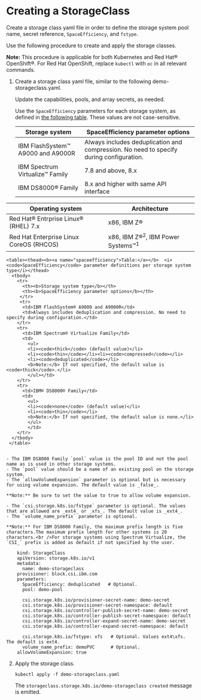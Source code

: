 # Creating a StorageClass

Create a storage class yaml file in order to define the storage system pool name, secret reference, `SpaceEfficiency`, and `fstype`.

Use the following procedure to create and apply the storage classes.

**Note:** This procedure is applicable for both Kubernetes and Red Hat® OpenShift®. For Red Hat OpenShift, replace `kubectl` with `oc` in all relevant commands.

1. Create a storage class yaml file, similar to the following demo-storageclass.yaml.

    Update the capabilities, pools, and array secrets, as needed.

    Use the `SpaceEfficiency` parameters for each storage system, as defined in [the following table](#spaceefficiency). These values are not case-sensitive.

    |Storage system|SpaceEfficiency parameter options|
    |--------------|-----------------|
    |IBM FlashSystem™ A9000 and A9000R|Always includes deduplication and compression. No need to specify during configuration.|
    |IBM Spectrum Virtualize™ Family|7.8 and above, 8.x|
    |IBM DS8000® Family|8.x and higher with same API interface|

|Operating system|Architecture|
|----------------|------------|
|Red Hat® Entrprise Linux® \(RHEL\) 7.x|x86, IBM Z®|
|Red Hat Enterprise Linux CoreOS \(RHCOS\)|x86, IBM Z®<sup>2</sup>, IBM Power Systems™<sup>1</sup>|

    <table><thead><b><a name="spaceefficiency">Table:</a></b>  <i> <code>SpaceEfficiency</code> parameter definitions per storage system type</i></thead>
      <tbody>
        <tr>
          <th><b>Storage system type</b></th>
          <th><b>SpaceEfficiency parameter options</b></th>
         </tr>
         <tr>
          <td>IBM FlashSystem® A9000 and A9000R</td>
          <td>Always includes deduplication and compression. No need to specify during configuration.</td>
        </tr>
        <tr>
          <td>IBM Spectrum® Virtualize Family</td>
          <td>
            <ul>
            <li><code>thick</code> (default value)</li>
            <li><code>thin</code></li><li><code>compressed</code></li>
            <li><code>deduplicated</code></li>
            <b>Note:</b> If not specified, the default value is <code>thick</code>.</li>
            </ul></td>
        </tr>
        <tr>
          <td>IBM® DS8000® Family</td>
          <td>
            <ul>
            <li><code>none</code> (default value)</li>
            <li><code>thin</code></li>
            <b>Note:</b> If not specified, the default value is none.</li>
            </ul>
            </td>
        </tr>
      </tbody>
     </table> 


    - The IBM DS8000 Family `pool` value is the pool ID and not the pool name as is used in other storage systems.
    - The `pool` value should be a name of an existing pool on the storage system.
    - The `allowVolumeExpansion` parameter is optional but is necessary for using volume expansion. The default value is _false_.

    **Note:** Be sure to set the value to true to allow volume expansion.

    - The `csi.storage.k8s.io/fstype` parameter is optional. The values that are allowed are _ext4_ or _xfs_. The default value is _ext4_.
    - The `volume_name_prefix` parameter is optional.

    **Note:** For IBM DS8000 Family, the maximum prefix length is five characters.The maximum prefix length for other systems is 20 characters.<br />For storage systems using Spectrum Virtualize, the `CSI_` prefix is added as default if not specified by the user.

        kind: StorageClass
        apiVersion: storage.k8s.io/v1
        metadata:
          name: demo-storageclass
        provisioner: block.csi.ibm.com
        parameters:
          SpaceEfficiency: deduplicated   # Optional.
          pool: demo-pool
        
          csi.storage.k8s.io/provisioner-secret-name: demo-secret
          csi.storage.k8s.io/provisioner-secret-namespace: default
          csi.storage.k8s.io/controller-publish-secret-name: demo-secret
          csi.storage.k8s.io/controller-publish-secret-namespace: default
          csi.storage.k8s.io/controller-expand-secret-name: demo-secret
          csi.storage.k8s.io/controller-expand-secret-namespace: default
        
          csi.storage.k8s.io/fstype: xfs   # Optional. Values ext4\xfs. The default is ext4.
          volume_name_prefix: demoPVC      # Optional.
        allowVolumeExpansion: true

2.  Apply the storage class.

    ```
    kubectl apply -f demo-storageclass.yaml
    ```

    The `storageclass.storage.k8s.io/demo-storageclass created` message is emitted.


